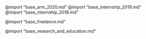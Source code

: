 @import "base_arm_2020.md"
@import "base_internship_2019.md"
@import "base_internship_2018.md"

@import "base_freelance.md"

@import "base_research_and_education.md"
